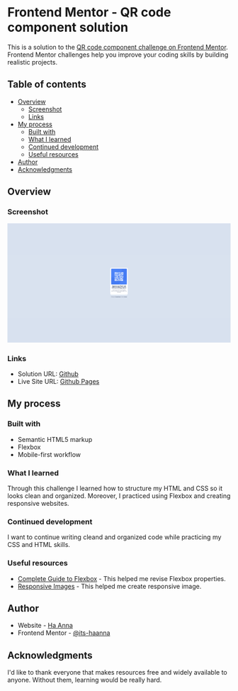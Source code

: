 # Frontend Mentor - QR code component solution

This is a solution to the [QR code component challenge on Frontend Mentor](https://www.frontendmentor.io/challenges/qr-code-component-iux_sIO_H). Frontend Mentor challenges help you improve your coding skills by building realistic projects. 

## Table of contents

- [Overview](#overview)
  - [Screenshot](#screenshot)
  - [Links](#links)
- [My process](#my-process)
  - [Built with](#built-with)
  - [What I learned](#what-i-learned)
  - [Continued development](#continued-development)
  - [Useful resources](#useful-resources)
- [Author](#author)
- [Acknowledgments](#acknowledgments)


## Overview

### Screenshot

![alt text](https://github.com/ha-anna/ha-anna.github.io/blob/main/FrontEndMentorChallenges/qrcode/qr%20code%20screenshot.png)

### Links

- Solution URL: [Github](https://github.com/ha-anna/ha-anna.github.io/tree/main/FrontEndMentorChallenges/qrcode)
- Live Site URL: [Github Pages](https://ha-anna.github.io/FrontEndMentorChallenges/qrcode/index.html)

## My process

### Built with

- Semantic HTML5 markup
- Flexbox
- Mobile-first workflow

### What I learned

Through this challenge I learned how to structure my HTML and CSS so it looks clean and organized. Moreover, I practiced using Flexbox and creating responsive websites.

### Continued development

I want to continue writing cleand and organized code while practicing my CSS and HTML skills.

### Useful resources

- [Complete Guide to Flexbox](https://css-tricks.com/snippets/css/a-guide-to-flexbox/) - This helped me revise Flexbox properties.
- [Responsive Images](https://www.w3schools.com/howto/howto_css_image_responsive.asp) - This helped me create responsive image.


## Author

- Website - [Ha Anna](https://haanna.com)
- Frontend Mentor - [@its-haanna](https://www.frontendmentor.io/profile/its-haanna)


## Acknowledgments

I'd like to thank everyone that makes resources free and widely available to anyone. Without them, learning would be really hard.

